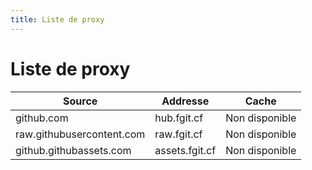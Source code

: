 ```yaml
---
title: Liste de proxy
---
```


# Liste de proxy

| Source                           | Addresse                          | Cache                |
| -------------------------------- | --------------------------------- | -------------------- |
| github.com                       | hub.fgit.cf                   | Non disponible       |
| raw.githubusercontent.com        | raw.fgit.cf                   | Non disponible       |
| github.githubassets.com          | assets.fgit.cf                | Non disponible       |
